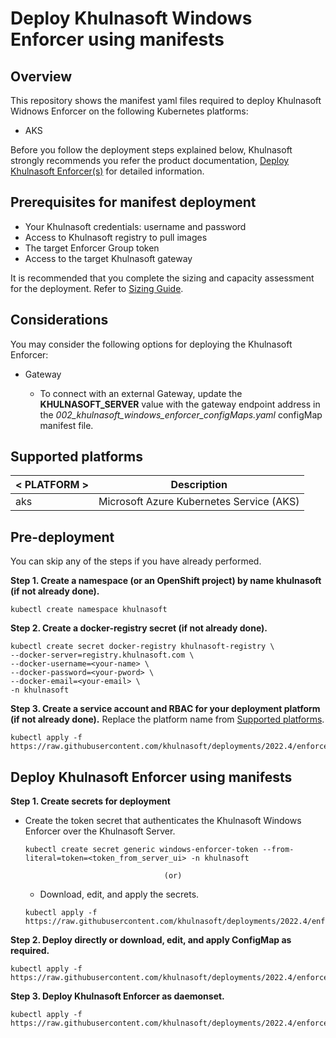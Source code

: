 
# Deploy Khulnasoft Windows Enforcer using manifests
## Overview

This repository shows the manifest yaml files required to deploy Khulnasoft Widnows Enforcer on the following Kubernetes platforms:
* AKS 

Before you follow the deployment steps explained below, Khulnasoft strongly recommends you refer the product documentation, [Deploy Khulnasoft Enforcer(s)](https://docs.khulnasoft.com/docs/deploy-k8s-khulnasoft-enforcers) for detailed information.

## Prerequisites for manifest deployment

- Your Khulnasoft credentials: username and password
- Access to Khulnasoft registry to pull images
- The target Enforcer Group token 
- Access to the target Khulnasoft gateway 

It is recommended that you complete the sizing and capacity assessment for the deployment. Refer to [Sizing Guide](https://docs.khulnasoft.com/docs/sizing-guide).

## Considerations

You may consider the following options for deploying the Khulnasoft Enforcer:

- Gateway
  
  - To connect with an external Gateway, update the **KHULNASOFT_SERVER** value with the gateway endpoint address in the *002_khulnasoft_windows_enforcer_configMaps.yaml* configMap manifest file.

## Supported platforms
| < PLATFORM >              | Description                                                  |
| ---------------------- | ------------------------------------------------------------ |
| aks | Microsoft Azure Kubernetes Service (AKS)    |


## Pre-deployment
You can skip any of the steps if you have already performed.

**Step 1. Create a namespace (or an OpenShift project) by name khulnasoft (if not already done).**

   ```SHELL
   kubectl create namespace khulnasoft
   ```

**Step 2. Create a docker-registry secret (if not already done).**

```SHELL
kubectl create secret docker-registry khulnasoft-registry \
--docker-server=registry.khulnasoft.com \
--docker-username=<your-name> \
--docker-password=<your-pword> \
--docker-email=<your-email> \
-n khulnasoft
   ```

**Step 3. Create a service account and RBAC for your deployment platform (if not already done).** Replace the platform name from [Supported platforms](#supported-platforms).

   ```SHELL
   kubectl apply -f https://raw.githubusercontent.com/khulnasoft/deployments/2022.4/enforcers/windows_enforcer/kubernetes/001_khulnasoft_windows_enforcer_rbac/aks/khulnasoft_sa.yaml
   ```

## Deploy Khulnasoft Enforcer using manifests

**Step 1. Create secrets for deployment**

   * Create the token secret that authenticates the Khulnasoft Windows Enforcer over the Khulnasoft Server.

      ```SHELL
      kubectl create secret generic windows-enforcer-token --from-literal=token=<token_from_server_ui> -n khulnasoft
      ```

                                        (or)

     * Download, edit, and apply the secrets.

      ```SHELL
      kubectl apply -f https://raw.githubusercontent.com/khulnasoft/deployments/2022.4/enforcers/windows_enforcer/kubernetes/003_khulnasoft_windows_enforcer_secrets.yaml
      ```    

**Step 2. Deploy directly or download, edit, and apply ConfigMap as required.**

```SHELL
kubectl apply -f https://raw.githubusercontent.com/khulnasoft/deployments/2022.4/enforcers/windows_enforcer/kubernetes/002_khulnasoft_windows_enforcer_configMap.yaml
```

**Step 3. Deploy Khulnasoft Enforcer as daemonset.**

```SHELL
kubectl apply -f https://raw.githubusercontent.com/khulnasoft/deployments/2022.4/enforcers/windows_enforcer/kubernetes/004_khulnasoft_windows_enforcer_daemonset.yaml
```
